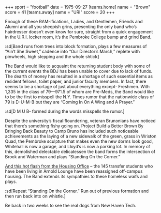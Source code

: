+++
sport = "football"
date = 1975-09-27
[teams.home]
name = "Brown"
score = 41
[teams.away]
name = "URI"
score = 20
+++

Enough of these RAM-ifications, Ladies, and Gentlemen, Friends and Alumni and all you sheepish grins, presenting the only band who’s hairdresser doesn’t even know for sure, straight from a quick engagement in the U.R.I. locker room, it’s the Pembroke College bump and grind Band.

:sd[Band runs from trees into block formation, plays a few measures of “Ain’t She Sweet,” cadence into “Our Director’s March,” replete with pinwheels, high stepping and the whole shtick]

The Band would like to acquaint the returning student body with some of the current events the BDJ has been unable to cover due to lack of funds. The dearth of money has resulted in a shortage of such essential items as resident fellows, toilet paper, and junior faculty members. In fact, there seems to be a shortage of just about everything except- Freshmen. With 1,335 in the class of 79—971.5 of whom are Pre-Meds, the Band would like to be the first to misspell the N.Y. Times rumor that the nationwide class of 79 is D-U-M-B but they are “Coming In On A Wing and A Prayer.”

:sd[D M U B- formed during the words misspells the rumor.]

Despite the university’s fiscal floundering, veteran Brunonians have noticed that there’s something fishy going on. Project Build a Better Brown By Bringing Back Beauty to Camp Bruno has included such noticeable achievements as the laying of a new sidewalk of the green, grass in Wriston Quad, the Pembroke sculpture that makes even the new dorms look good, Whitehall is now a garage, and Lloyd’s is now a parking lot. In memory of this, demolished delectable delicatessen the band forms the intersection of Brook and Waterman and plays “Standing On the Corner.”

<u>And this hot flash from the Housing Office</u> – the 145 transfer students who have been living in Arnold Lounge have been reassigned off-campus housing. The Band extends its sympathies to these homeless waifs and plays.

:sd[Repeat “Standing On the Corner.” Run out of previous formation and then run back into on whistle.]

Be back in two weeks to see the real dogs from New Haven Tech.
